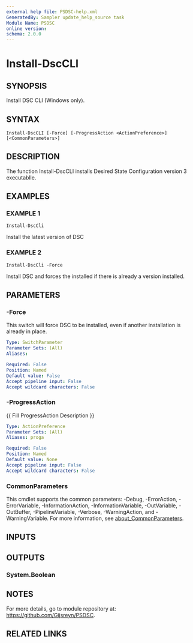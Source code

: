 ```yaml
---
external help file: PSDSC-help.xml
GeneratedBy: Sampler update_help_source task
Module Name: PSDSC
online version:
schema: 2.0.0
---
```


# Install-DscCLI

## SYNOPSIS
Install DSC CLI (Windows only).

## SYNTAX

```
Install-DscCLI [-Force] [-ProgressAction <ActionPreference>] [<CommonParameters>]
```

## DESCRIPTION
The function Install-DscCLI installs Desired State Configuration version 3 executablle.

## EXAMPLES

### EXAMPLE 1
```
Install-DscCli
```

Install the latest version of DSC

### EXAMPLE 2
```
Install-DscCli -Force
```

Install DSC and forces the installed if there is already a version installed.

## PARAMETERS

### -Force
This switch will force DSC to be installed, even if another installation is already in place.

```yaml
Type: SwitchParameter
Parameter Sets: (All)
Aliases:

Required: False
Position: Named
Default value: False
Accept pipeline input: False
Accept wildcard characters: False
```

### -ProgressAction
{{ Fill ProgressAction Description }}

```yaml
Type: ActionPreference
Parameter Sets: (All)
Aliases: proga

Required: False
Position: Named
Default value: None
Accept pipeline input: False
Accept wildcard characters: False
```

### CommonParameters
This cmdlet supports the common parameters: -Debug, -ErrorAction, -ErrorVariable, -InformationAction, -InformationVariable, -OutVariable, -OutBuffer, -PipelineVariable, -Verbose, -WarningAction, and -WarningVariable. For more information, see [about_CommonParameters](http://go.microsoft.com/fwlink/?LinkID=113216).

## INPUTS

## OUTPUTS

### System.Boolean
## NOTES
For more details, go to module repository at: https://github.com/Gijsreyn/PSDSC.

## RELATED LINKS
